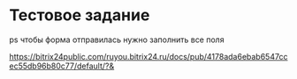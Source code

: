 # Тестовое задание

ps чтобы форма отправилась нужно заполнить все поля

https://bitrix24public.com/ruyou.bitrix24.ru/docs/pub/4178ada6ebab6547ccec55db96b80c77/default/?&